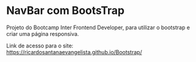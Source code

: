 # NavBar com BootsTrap
Projeto do Bootcamp Inter Frontend Developer, para utilizar o bootstrap e criar uma página responsiva.

Link de acesso para o site: https://ricardosantanaevangelista.github.io/Bootstrap/
